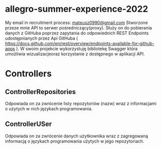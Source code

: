 # allegro-summer-experience-2022
My email in recruitment process: mateusz0990@gmail.com
Stworzone przeze mnie API to serwer pośredniczący(proxy). Służy on do pobierania danych z GitHuba poprzez zapytania do odpowiednich REST Endpoints udostępnianych przez Api GitHuba ( https://docs.github.com/en/rest/overview/endpoints-available-for-github-apps ). W swoim projekcie wykorzystuję bibliotekę Swagger która umożliwia wizualizacjeoraz korzystanie z dostępnego w aplikacji API.

# Controllers

## ControllerRepositories   
Odpowiada on za zwrócenie listy repozytoriów (nazw) wraz z informacjami o użytych w nich językach programowania.

## ControllerUSer  
Odpowiada on za zwrócenie danych użytkownika wraz z zagregowaną informacją o językach programowania użytych w jego repozytoriach.
